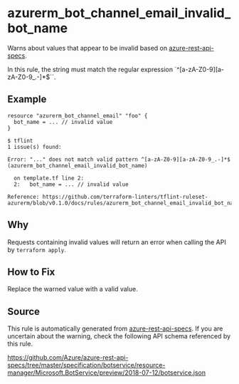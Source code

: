 <!--- This file generated by `tools/apispec-rule-gen/main.go`. DO NOT EDIT --->

# azurerm_bot_channel_email_invalid_bot_name

Warns about values that appear to be invalid based on [azure-rest-api-specs](https://github.com/Azure/azure-rest-api-specs).

In this rule, the string must match the regular expression `^[a-zA-Z0-9][a-zA-Z0-9_.-]*$``.

## Example

```hcl
resource "azurerm_bot_channel_email" "foo" {
  bot_name = ... // invalid value
}
```

```
$ tflint
1 issue(s) found:

Error: "..." does not match valid pattern ^[a-zA-Z0-9][a-zA-Z0-9_.-]*$ (azurerm_bot_channel_email_invalid_bot_name)

  on template.tf line 2:
  2:   bot_name = ... // invalid value

Reference: https://github.com/terraform-linters/tflint-ruleset-azurerm/blob/v0.1.0/docs/rules/azurerm_bot_channel_email_invalid_bot_name.md

```

## Why

Requests containing invalid values will return an error when calling the API by `terraform apply`.

## How to Fix

Replace the warned value with a valid value.

## Source

This rule is automatically generated from [azure-rest-api-specs](https://github.com/Azure/azure-rest-api-specs). If you are uncertain about the warning, check the following API schema referenced by this rule.

https://github.com/Azure/azure-rest-api-specs/tree/master/specification/botservice/resource-manager/Microsoft.BotService/preview/2018-07-12/botservice.json
